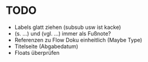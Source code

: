 # TODO

- Labels glatt ziehen (subsub usw ist kacke)
- (s. ...) und (vgl. ...) immer als Fußnote?
- Referenzen zu Flow Doku einheitlich (Maybe Type)
- Titelseite (Abgabedatum)
- Floats überprüfen
